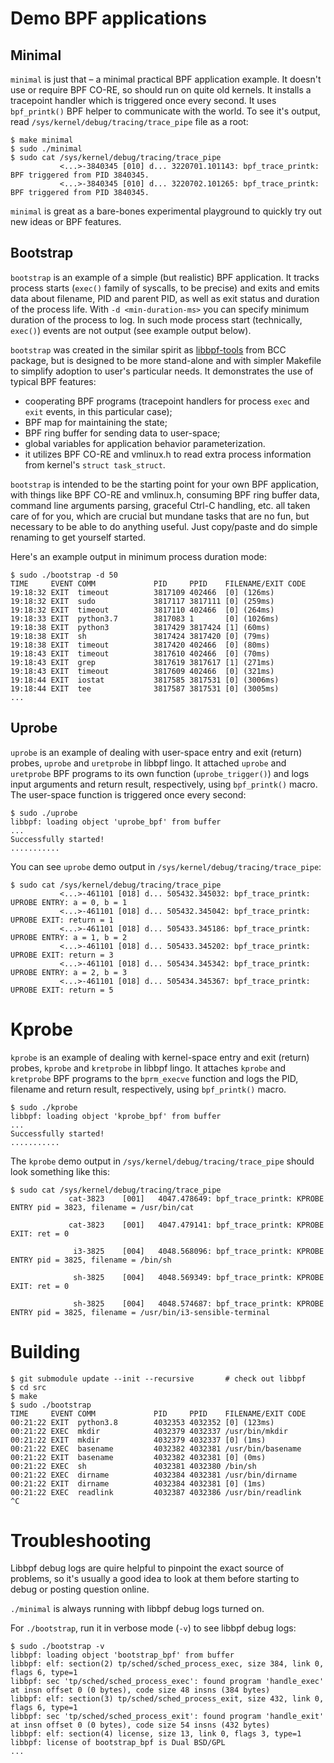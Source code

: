 # Demo BPF applications

## Minimal

`minimal` is just that – a minimal practical BPF application example. It
doesn't use or require BPF CO-RE, so should run on quite old kernels. It
installs a tracepoint handler which is triggered once every second. It uses
`bpf_printk()` BPF helper to communicate with the world. To see it's output,
read `/sys/kernel/debug/tracing/trace_pipe` file as a root:

```shell
$ make minimal
$ sudo ./minimal
$ sudo cat /sys/kernel/debug/tracing/trace_pipe
           <...>-3840345 [010] d... 3220701.101143: bpf_trace_printk: BPF triggered from PID 3840345.
           <...>-3840345 [010] d... 3220702.101265: bpf_trace_printk: BPF triggered from PID 3840345.
```

`minimal` is great as a bare-bones experimental playground to quickly try out
new ideas or BPF features.

## Bootstrap

`bootstrap` is an example of a simple (but realistic) BPF application. It
tracks process starts (`exec()` family of syscalls, to be precise) and exits
and emits data about filename, PID and parent PID, as well as exit status and
duration of the process life. With `-d <min-duration-ms>` you can specify
minimum duration of the process to log. In such mode process start
(technically, `exec()`) events are not output (see example output below).

`bootstrap` was created in the similar spirit as
[libbpf-tools](https://github.com/iovisor/bcc/tree/master/libbpf-tools) from
BCC package, but is designed to be more stand-alone and with simpler Makefile
to simplify adoption to user's particular needs. It demonstrates the use of
typical BPF features:
  - cooperating BPF programs (tracepoint handlers for process `exec` and `exit`
    events, in this particular case);
  - BPF map for maintaining the state;
  - BPF ring buffer for sending data to user-space;
  - global variables for application behavior parameterization.
  - it utilizes BPF CO-RE and vmlinux.h to read extra process information from
    kernel's `struct task_struct`.

`bootstrap` is intended to be the starting point for your own BPF application,
with things like BPF CO-RE and vmlinux.h, consuming BPF ring buffer data,
command line arguments parsing, graceful Ctrl-C handling, etc. all taken care
of for you, which are crucial but mundane tasks that are no fun, but necessary
to be able to do anything useful. Just copy/paste and do simple renaming to get
yourself started.

Here's an example output in minimum process duration mode:

```shell
$ sudo ./bootstrap -d 50
TIME     EVENT COMM             PID     PPID    FILENAME/EXIT CODE
19:18:32 EXIT  timeout          3817109 402466  [0] (126ms)
19:18:32 EXIT  sudo             3817117 3817111 [0] (259ms)
19:18:32 EXIT  timeout          3817110 402466  [0] (264ms)
19:18:33 EXIT  python3.7        3817083 1       [0] (1026ms)
19:18:38 EXIT  python3          3817429 3817424 [1] (60ms)
19:18:38 EXIT  sh               3817424 3817420 [0] (79ms)
19:18:38 EXIT  timeout          3817420 402466  [0] (80ms)
19:18:43 EXIT  timeout          3817610 402466  [0] (70ms)
19:18:43 EXIT  grep             3817619 3817617 [1] (271ms)
19:18:43 EXIT  timeout          3817609 402466  [0] (321ms)
19:18:44 EXIT  iostat           3817585 3817531 [0] (3006ms)
19:18:44 EXIT  tee              3817587 3817531 [0] (3005ms)
...
```

## Uprobe

`uprobe` is an example of dealing with user-space entry and exit (return) probes,
`uprobe` and `uretprobe` in libbpf lingo. It attached `uprobe` and `uretprobe`
BPF programs to its own function (`uprobe_trigger()`) and logs input arguments
and return result, respectively, using `bpf_printk()` macro. The user-space
function is triggered once every second:

```shell
$ sudo ./uprobe
libbpf: loading object 'uprobe_bpf' from buffer
...
Successfully started!
...........
```

You can see `uprobe` demo output in `/sys/kernel/debug/tracing/trace_pipe`:
```shell
$ sudo cat /sys/kernel/debug/tracing/trace_pipe
           <...>-461101 [018] d... 505432.345032: bpf_trace_printk: UPROBE ENTRY: a = 0, b = 1
           <...>-461101 [018] d... 505432.345042: bpf_trace_printk: UPROBE EXIT: return = 1
           <...>-461101 [018] d... 505433.345186: bpf_trace_printk: UPROBE ENTRY: a = 1, b = 2
           <...>-461101 [018] d... 505433.345202: bpf_trace_printk: UPROBE EXIT: return = 3
           <...>-461101 [018] d... 505434.345342: bpf_trace_printk: UPROBE ENTRY: a = 2, b = 3
           <...>-461101 [018] d... 505434.345367: bpf_trace_printk: UPROBE EXIT: return = 5
```

# Kprobe

`kprobe` is an example of dealing with kernel-space entry and exit (return) probes,
`kprobe` and `kretprobe` in libbpf lingo. It attaches `kprobe` and `kretprobe`
BPF programs to the `bprm_execve` function and logs the PID, filename
and return result, respectively, using `bpf_printk()` macro.

```shell
$ sudo ./kprobe
libbpf: loading object 'kprobe_bpf' from buffer
...
Successfully started!
...........
```

The `kprobe` demo output in `/sys/kernel/debug/tracing/trace_pipe` should look something like this:

```shell
$ sudo cat /sys/kernel/debug/tracing/trace_pipe
             cat-3823    [001]   4047.478649: bpf_trace_printk: KPROBE ENTRY pid = 3823, filename = /usr/bin/cat

             cat-3823    [001]   4047.479141: bpf_trace_printk: KPROBE EXIT: ret = 0

              i3-3825    [004]   4048.568096: bpf_trace_printk: KPROBE ENTRY pid = 3825, filename = /bin/sh

              sh-3825    [004]   4048.569349: bpf_trace_printk: KPROBE EXIT: ret = 0

              sh-3825    [004]   4048.574687: bpf_trace_printk: KPROBE ENTRY pid = 3825, filename = /usr/bin/i3-sensible-terminal
```

# Building

```shell
$ git submodule update --init --recursive       # check out libbpf
$ cd src
$ make
$ sudo ./bootstrap
TIME     EVENT COMM             PID     PPID    FILENAME/EXIT CODE
00:21:22 EXIT  python3.8        4032353 4032352 [0] (123ms)
00:21:22 EXEC  mkdir            4032379 4032337 /usr/bin/mkdir
00:21:22 EXIT  mkdir            4032379 4032337 [0] (1ms)
00:21:22 EXEC  basename         4032382 4032381 /usr/bin/basename
00:21:22 EXIT  basename         4032382 4032381 [0] (0ms)
00:21:22 EXEC  sh               4032381 4032380 /bin/sh
00:21:22 EXEC  dirname          4032384 4032381 /usr/bin/dirname
00:21:22 EXIT  dirname          4032384 4032381 [0] (1ms)
00:21:22 EXEC  readlink         4032387 4032386 /usr/bin/readlink
^C
```

# Troubleshooting

Libbpf debug logs are quire helpful to pinpoint the exact source of problems,
so it's usually a good idea to look at them before starting to debug or
posting question online.

`./minimal` is always running with libbpf debug logs turned on.

For `./bootstrap`, run it in verbose mode (`-v`) to see libbpf debug logs:

```shell
$ sudo ./bootstrap -v
libbpf: loading object 'bootstrap_bpf' from buffer
libbpf: elf: section(2) tp/sched/sched_process_exec, size 384, link 0, flags 6, type=1
libbpf: sec 'tp/sched/sched_process_exec': found program 'handle_exec' at insn offset 0 (0 bytes), code size 48 insns (384 bytes)
libbpf: elf: section(3) tp/sched/sched_process_exit, size 432, link 0, flags 6, type=1
libbpf: sec 'tp/sched/sched_process_exit': found program 'handle_exit' at insn offset 0 (0 bytes), code size 54 insns (432 bytes)
libbpf: elf: section(4) license, size 13, link 0, flags 3, type=1
libbpf: license of bootstrap_bpf is Dual BSD/GPL
...
```

